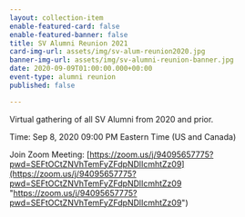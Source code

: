 ```yaml
---
layout: collection-item
enable-featured-card: false
enable-featured-banner: false
title: SV Alumni Reunion 2021
card-img-url: assets/img/sv-alum-reunion2020.jpg
banner-img-url: assets/img/sv-alumni-reunion-banner.jpg
date: 2020-09-09T01:00:00.000+00:00
event-type: alumni reunion
published: false

---
```

Virtual gathering of all SV Alumni from 2020 and prior.

Time: Sep 8, 2020 09:00 PM Eastern Time (US and Canada)

Join Zoom Meeting: [https://zoom.us/j/94095657775?pwd=SEFtOCtZNVhTemFyZFdpNDlIcmhtZz09](https://zoom.us/j/94095657775?pwd=SEFtOCtZNVhTemFyZFdpNDlIcmhtZz09 "https://zoom.us/j/94095657775?pwd=SEFtOCtZNVhTemFyZFdpNDlIcmhtZz09")